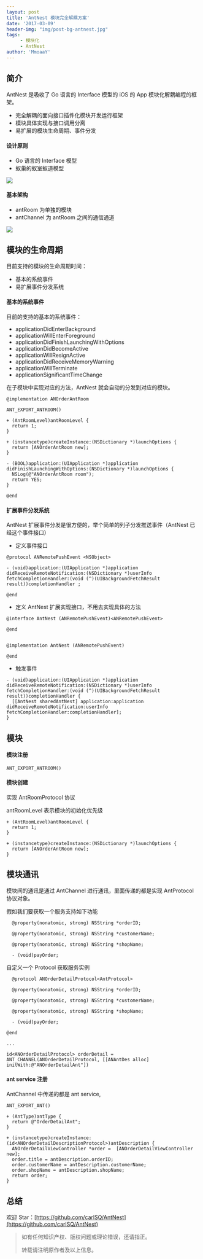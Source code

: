 ```yaml
---
layout: post
title: 'AntNest 模块完全解耦方案'
date: '2017-03-09'
header-img: "img/post-bg-antnest.jpg"
tags:
     - 模块化
     - AntNest
author: 'MmoaaY'
---
```


## 简介

AntNest 是吸收了 Go 语言的 Interface 模型的 iOS 的 App 模块化解耦编程的框架。

* 完全解耦的面向接口插件化模块开发运行框架
* 模块具体实现与接口调用分离
* 易扩展的模块生命周期、事件分发

#### 设计原则

* Go 语言的 Interface 模型
* 蚁巢的蚁室蚁道模型

![](http://upload-images.jianshu.io/upload_images/3146026-4743ae1d628111ba.png?imageMogr2/auto-orient/strip%7CimageView2/2/w/1240)

#### 基本架构

* antRoom 为单独的模块
* antChannel 为 antRoom 之间的通信通道

![](http://upload-images.jianshu.io/upload_images/3146026-dc158abc907374f5.png?imageMogr2/auto-orient/strip%7CimageView2/2/w/1240)

## 模块的生命周期

目前支持的模块的生命周期时间：

* 基本的系统事件
* 易扩展事件分发系统

#### 基本的系统事件

目前的支持的基本的系统事件：

* applicationDidEnterBackground
* applicationWillEnterForeground
* applicationDidFinishLaunchingWithOptions
* applicationDidBecomeActive
* applicationWillResignActive
* applicationDidReceiveMemoryWarning
* applicationWillTerminate
* applicationSignificantTimeChange


在子模块中实现对应的方法，AntNest 就会自动的分发到对应的模块。

``` objc
@implementation ANOrderAntRoom

ANT_EXPORT_ANTROOM()

+ (AntRoomLevel)antRoomLevel {
  return 1;
}

+ (instancetype)createInstance:(NSDictionary *)launchOptions {
  return [ANOrderAntRoom new];
}

- (BOOL)application:(UIApplication *)application didFinishLaunchingWithOptions:(NSDictionary *)launchOptions {
  NSLog(@"ANOrderAntRoom room");
  return YES;
}

@end
```

#### 扩展事件分发系统

AntNest 扩展事件分发是很方便的，举个简单的列子分发推送事件（AntNest 已经这个事件接口）

* 定义事件接口

``` objc
@protocol ANRemotePushEvent <NSObject>

- (void)application:(UIApplication *)application didReceiveRemoteNotification:(NSDictionary *)userInfo fetchCompletionHandler:(void (^)(UIBackgroundFetchResult result))completionHandler ;

@end
```

* 定义 AntNest 扩展实现接口，不用去实现具体的方法

``` objc
@interface AntNest (ANRemotePushEvent)<ANRemotePushEvent>

@end


@implementation AntNest (ANRemotePushEvent)

@end

```
* 触发事件

``` objc
- (void)application:(UIApplication *)application didReceiveRemoteNotification:(NSDictionary *)userInfo fetchCompletionHandler:(void (^)(UIBackgroundFetchResult result))completionHandler {
  [[AntNest sharedAntNest] application:application didReceiveRemoteNotification:userInfo fetchCompletionHandler:completionHandler];
}
```

## 模块

#### 模块注册

``` objc
ANT_EXPORT_ANTROOM()
```

#### 模块创建

实现 AntRoomProtocol 协议

antRoomLevel 表示模块的初始化优先级

``` objc
+ (AntRoomLevel)antRoomLevel {
  return 1;
}

+ (instancetype)createInstance:(NSDictionary *)launchOptions {
  return [ANOrderAntRoom new];
}
``` 

#### 


## 模块通讯

模块间的通讯是通过 AntChannel 进行通讯，里面传递的都是实现 AntProtocol 协议对象。

假如我们要获取一个服务支持如下功能

``` objc
  @property(nonatomic, strong) NSString *orderID;

  @property(nonatomic, strong) NSString *customerName;

  @property(nonatomic, strong) NSString *shopName;

  - (void)payOrder;
```
自定义一个 Protocol 获取服务实例
```objc
  @protocol ANOrderDetailProtocol<AntProtocol>

  @property(nonatomic, strong) NSString *orderID;

  @property(nonatomic, strong) NSString *customerName;

  @property(nonatomic, strong) NSString *shopName;

  - (void)payOrder;

@end

...

id<ANOrderDetailProtocol> orderDetail = ANT_CHANNEL(ANOrderDetailProtocol, [[ANAntDes alloc] initWith:@"ANOrderDetailAnt"])
```

#### ant service 注册

AntChannel 中传递的都是 ant service,
``` objc
ANT_EXPORT_ANT()

+ (AntType)antType {
  return @"OrderDetailAnt";
}

+ (instancetype)createInstance:(id<ANOrderDetailDescriptionProtocol>)antDescription {
  ANOrderDetailViewController *order =  [ANOrderDetailViewController new];
  order.title = antDescription.orderID;
  order.customerName = antDescription.customerName;
  order.shopName = antDescription.shopName;
  return order;
}
```

## 总结

欢迎 Star：[https://github.com/carlSQ/AntNest](https://github.com/carlSQ/AntNest)



> 如有任何知识产权、版权问题或理论错误，还请指正。
>
> 转载请注明原作者及以上信息。

